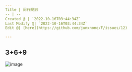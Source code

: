 ```yaml
---
Title | 闵行规划
-- | --
Created @ | `2022-10-16T03:44:34Z`
Last Modify @| `2022-10-16T03:44:34Z`
Edit @| [here](https://github.com/junxnone/F/issues/12)

---
```


##  3+6+9

![image](https://user-images.githubusercontent.com/2216970/196016884-c061810f-0619-4d06-93a8-754efb791fe4.png)

